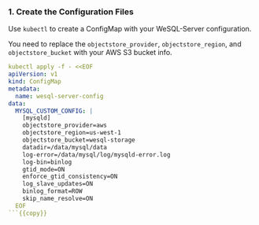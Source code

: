 ### 1. Create the Configuration Files

Use `kubectl` to create a ConfigMap with your WeSQL-Server configuration.

You need to replace the `objectstore_provider`, `objectstore_region`, and `objectstore_bucket` with your AWS S3 bucket info.

```yaml {9-11}
kubectl apply -f - <<EOF
apiVersion: v1
kind: ConfigMap
metadata:
  name: wesql-server-config
data:
  MYSQL_CUSTOM_CONFIG: |
    [mysqld]
    objectstore_provider=aws
    objectstore_region=us-west-1
    objectstore_bucket=wesql-storage
    datadir=/data/mysql/data
    log-error=/data/mysql/log/mysqld-error.log
    log-bin=binlog
    gtid_mode=ON
    enforce_gtid_consistency=ON
    log_slave_updates=ON
    binlog_format=ROW
    skip_name_resolve=ON
  EOF
```{{copy}}